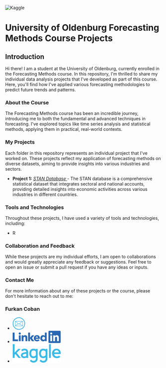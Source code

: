 <a><img src="https://github.com/ofurkancoban/ForecastingMethods_DataAnalysis_Projects/blob/main/img/bg.png" alt="Kaggle"></a>

# University of Oldenburg Forecasting Methods Course Projects

## Introduction

Hi there! I am a student at the University of Oldenburg, currently enrolled in the Forecasting Methods course. In this repository, I'm thrilled to share my individual data analysis projects that I've developed as part of this course. Here, you'll find how I've applied various forecasting methodologies to predict future trends and patterns.

### About the Course

The Forecasting Methods course has been an incredible journey, introducing me to both the fundamental and advanced techniques in forecasting. I've explored topics like time series analysis and statistical methods, applying them in practical, real-world contexts.

### My Projects

Each folder in this repository represents an individual project that I've worked on. These projects reflect my application of forecasting methods on diverse datasets, aiming to provide insights into various industries and sectors.

- **Project 1:** _<a href="[https://www.kaggle.com/ofurkancoban](https://github.com/ofurkancoban/ForecastingMethods_DataAnalysis_Projects/tree/main/ProblemSet1_STAN_db)" target="_blank">STAN Database_ </a> - The STAN database is a comprehensive statistical dataset that integrates sectoral and national accounts, providing detailed insights into economic activities across various industries in different countries.


### Tools and Technologies

Throughout these projects, I have used a variety of tools and technologies, including:

- R 

### Collaboration and Feedback

While these projects are my individual efforts, I am open to collaborations and would greatly appreciate any feedback or suggestions. Feel free to open an issue or submit a pull request if you have any ideas or inputs.

### Contact Me

For more information about any of these projects or the course, please don't hesitate to reach out to me:

### Furkan Coban
- <a href="mailto:ofurkancoban@gmail.com" target="_blank"><img src="https://github.com/ofurkancoban/ForecastingMethods_DataAnalysis_Projects/blob/main/img/email.png" alt="Kaggle"></a>
- <a href="https://www.linkedin.com/in/ofurkancoban" target="_blank"><img src="https://github.com/ofurkancoban/ForecastingMethods_DataAnalysis_Projects/blob/main/img/in.png" alt="Kaggle"></a>
- <a href="https://www.kaggle.com/ofurkancoban" target="_blank"><img src="https://github.com/ofurkancoban/ForecastingMethods_DataAnalysis_Projects/blob/main/img/kaggle.png" alt="Kaggle"></a>
